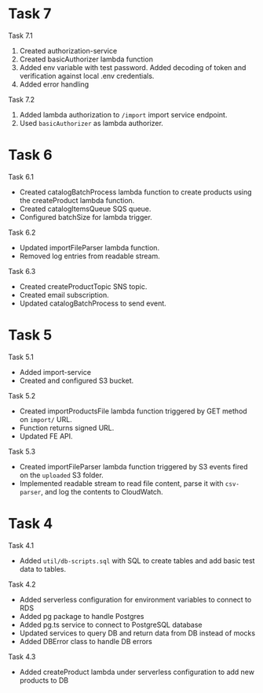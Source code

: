 # Task 7

Task 7.1
1. Created authorization-service
2. Created basicAuthorizer lambda function
3. Added env variable with test password. Added decoding of token and verification against local .env credentials.
4. Added error handling

Task 7.2
1. Added lambda authorization to `/import` import service endpoint.
2. Used `basicAuthorizer` as lambda authorizer.

# Task 6

Task 6.1
- Created catalogBatchProcess lambda function to create products using the createProduct lambda function.
- Created catalogItemsQueue SQS queue.
- Configured batchSize for lambda trigger.

Task 6.2
- Updated importFileParser lambda function.
- Removed log entries from readable stream.

Task 6.3
- Created createProductTopic SNS topic.
- Created email subscription.
- Updated catalogBatchProcess to send event.

# Task 5

Task 5.1
- Added import-service
- Created and configured S3 bucket.

Task 5.2
- Created importProductsFile lambda function triggered by GET method on `import/` URL.
- Function returns signed URL.
- Updated FE API.

Task 5.3
- Created importFileParser lambda function triggered by S3 events fired on the `uploaded` S3 folder.
- Implemented readable stream to read file content, parse it with `csv-parser`, and log the contents to CloudWatch.

# Task 4

Task 4.1 
- Added `util/db-scripts.sql` with SQL to create tables and add basic test data to tables.

Task 4.2
- Added serverless configuration for environment variables to connect to RDS
- Added pg package to handle Postgres
- Added pg.ts service to connect to PostgreSQL database
- Updated services to query DB and return data from DB instead of mocks
- Added DBError class to handle DB errors

Task 4.3
- Added createProduct lambda under serverless configuration to add new products to DB
